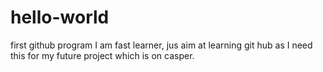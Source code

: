 # hello-world
first github program
I am fast learner, jus aim at learning  git hub as I need this for my future project which is on casper.
